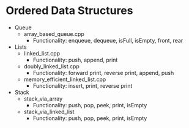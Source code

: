 # Ordered Data Structures
- Queue
  - array_based_queue.cpp
    - Functionality: enqueue, dequeue, isFull, isEmpty, front, rear
- Lists
  - linked_list.cpp
    - Functionality: push, append, print
  - doubly_linked_list.cpp
    - Functionality: forward print, reverse print, append, push
  - memory_efficient_linked_list.cpp
    - Functionality: insert, print, reverse print
- Stack
  - stack_via_array
    - Functionality: push, pop, peek, print, isEmpty
  - stack_via_linked_list
    - Functionality: push, pop, peek, print, isEmpty 
